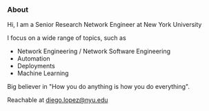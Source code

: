 ### About

Hi, I am a Senior Research Network Engineer at New York University

I focus on a wide range of topics, such as

- Network Engineering / Network Software Engineering
- Automation
- Deployments
- Machine Learning 

Big believer in "How you do anything is how you do everything".

Reachable at diego.lopez@nyu.edu
